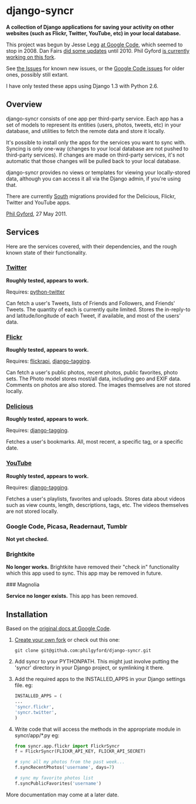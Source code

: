 # django-syncr

**A collection of Django applications for saving your activity on other websites (such as Flickr, Twitter, YouTube, etc) in your local database.** 

This project was begun by Jesse Legg [at Google Code](http://code.google.com/p/django-syncr/), which seemed to stop in 2008. Dan Fairs [did some updates](https://github.com/danfairs/django-syncr) until 2010. Phil Gyford [is currently working on this fork](https://github.com/philgyford/django-syncr).

See [the Issues](https://github.com/philgyford/django-syncr/issues) for known new issues, or the [Google Code issues](http://code.google.com/p/django-syncr/issues/list) for older ones, possibly still extant.

I have only tested these apps using Django 1.3 with Python 2.6.


## Overview

django-syncr consists of one app per third-party service. Each app has a set of models to represent its entities (users, photos, tweets, etc) in your database, and utilities to fetch the remote data and store it locally.

It's possible to install only the apps for the services you want to sync with. Syncing is only one-way (changes to your local database are not pushed to third-party services). If changes are made on third-party services, it's not automatic that those changes will be pulled back to your local database. 

django-syncr provides no views or templates for viewing your locally-stored data, although you can access it all via the Django admin, if you're using that.

There are currently [South](http://south.aeracode.org/) migrations provided for the Delicious, Flickr, Twitter and YouTube apps.

[Phil Gyford](http://www.gyford.com/), 27 May 2011.


## Services

Here are the services covered, with their dependencies, and the rough known state of their functionality.


### [Twitter](http://www.twitter.com/)

**Roughly tested, appears to work.**

Requires: [python-twitter](http://code.google.com/p/python-twitter/)

Can fetch a user's Tweets, lists of Friends and Followers, and Friends' Tweets.  The quantity of each is currently quite limited. Stores the in-reply-to and latitude/longitude of each Tweet, if available, and most of the users' data.


### [Flickr](http://www.flickr.com/)

**Roughly tested, appears to work.**

Requires: [flickrapi](http://stuvel.eu/flickrapi), [django-tagging](http://code.google.com/p/django-tagging/).

Can fetch a user's public photos, recent photos, public favorites, photo sets.  The Photo model stores most/all data, including geo and EXIF data. Comments on photos are also stored. The images themselves are not stored locally.


### [Delicious](http://www.delicious.com/)

**Roughly tested, appears to work.**

Requires: [django-tagging](http://code.google.com/p/django-tagging/).

Fetches a user's bookmarks. All, most recent, a specific tag, or a specific date.


### [YouTube](http://www.youtube.com/)

**Roughly tested, appears to work.**

Requires: [django-tagging](http://code.google.com/p/django-tagging/).

Fetches a user's playlists, favorites and uploads. Stores data about videos such as view counts, length, descriptions, tags, etc. The videos themselves are not stored locally.


### Google Code, Picasa, Readernaut, Tumblr

**Not yet checked.**


### Brightkite

**No longer works.** Brightkite have removed their "check in" functionality which this app used to sync. This app may be removed in future.


### Magnolia

**Service no longer exists.** This app has been removed.



## Installation

Based on the [original docs at Google Code](http://code.google.com/p/django-syncr/).

1. [Create your own fork](http://help.github.com/fork-a-repo/) or check out
   this one:

	```git clone git@github.com:philgyford/django-syncr.git```

2. Add syncr to your PYTHONPATH. This might just involve putting the 'syncr'
   directory in your Django project, or symlinking it there.

3. Add the required apps to the INSTALLED_APPS in your Django settings file.
   eg:

	```python
	INSTALLED_APPS = (
	...
	'syncr.flickr',
	'syncr.twitter',
	)
	```

4. Write code that will access the methods in the appropriate module in
   syncr/app/\*.py eg:

	```python
	from syncr.app.flickr import FlickrSyncr
    f = FlickrSyncr(FLICKR_API_KEY, FLICKR_API_SECRET)
    
    # sync all my photos from the past week...
    f.syncRecentPhotos('username', days=7)
    
    # sync my favorite photos list
    f.syncPublicFavorites('username')
	```


More documentation may come at a later date.

